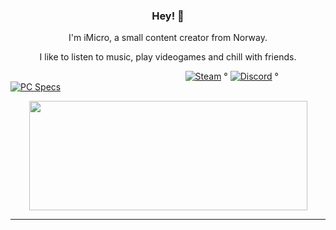 <h3 align="center">Hey! 👋</h3>  

<p align="center">I'm iMicro, a small content creator from Norway.</p>   
<p align="center">I like to listen to music, play videogames and chill with friends.</p>   

&nbsp;&nbsp;&nbsp;&nbsp;&nbsp;&nbsp;&nbsp;&nbsp;&nbsp;&nbsp;&nbsp;&nbsp;&nbsp;&nbsp;&nbsp;&nbsp;&nbsp;&nbsp;&nbsp;&nbsp;&nbsp;&nbsp;&nbsp;&nbsp;&nbsp;&nbsp;&nbsp;&nbsp;&nbsp;&nbsp;&nbsp;&nbsp;&nbsp;&nbsp;&nbsp;&nbsp;&nbsp;&nbsp;&nbsp;&nbsp;&nbsp;&nbsp;&nbsp;&nbsp;&nbsp;&nbsp;&nbsp;&nbsp;&nbsp;&nbsp;&nbsp;&nbsp;&nbsp;&nbsp;&nbsp;&nbsp;&nbsp;&nbsp;&nbsp;&nbsp;&nbsp;&nbsp;&nbsp;&nbsp;&nbsp;&nbsp;&nbsp;&nbsp;&nbsp;&nbsp;
[![Steam](https://img.shields.io/badge/Steam-blue)](https://steamcommunity.com/id/tf2iMicro/) °
[![Discord](https://img.shields.io/badge/-Discord-blue)](https://discord.gg/RfgA6wqzZP) °
[![PC Specs](https://img.shields.io/badge/PC%20Specs-success)](https://gist.github.com/tf2iMicro/349714ac0b3e3ca9c2d65f9a4ab4aff0)

<p align="center">
  <img width="445" height="175" src="https://github-readme-stats.vercel.app/api?username=tf2iMicro&show_icons=true&title_color=fff&icon_color=79ff97&text_color=9f9f9f&bg_color=151515&include_all_commits=true&count_private=true">
</p>
  
---
